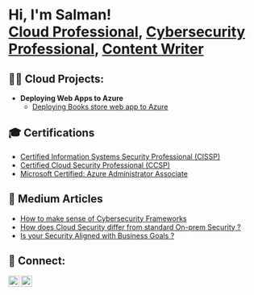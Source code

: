<h1>Hi, I'm Salman! <br/><a href="https://github.com/salman-cissp">Cloud Professional</a>, <a href="https://www.linkedin.com/in/salman-cissp/">Cybersecurity Professional</a>, <a href="https://www.medium.com/@salman-cissp">Content Writer</a></h1>

<h2>👨‍💻 Cloud Projects:</h2>

- <b>Deploying Web Apps to Azure</b>
  - [Deploying Books store web app to Azure](https://github.com/salman-cissp/-)

<h2>🎓 Certifications</h2>

- [Certified Information Systems Security Professional (CISSP)](https://www.credly.com/badges/66086275-8c86-4975-8655-70aa267c2d8a/public_url)
- [Certified Cloud Security Professional (CCSP)](https://www.credly.com/badges/a206ad8d-b820-4e09-aea6-53851e8b8295/public_url)
- [Microsoft Certified: Azure Administrator Associate](https://www.credly.com/badges/489834f1-cc20-4e81-9635-04b905ae460d/public_url)


<h2>📝 Medium Articles</h2>

- [How to make sense of Cybersecurity Frameworks](https://medium.com/@salman-cissp/how-to-make-sense-of-cybersecurity-frameworks-a5c84064ee0c)
- [How does Cloud Security differ from standard On-prem Security ?](https://medium.com/@salman-cissp/how-does-cloud-security-differ-from-standard-on-prem-security-6b0a573a3e3f)
- [Is your Security Aligned with Business Goals ?](https://medium.com/@salman-cissp/is-your-security-aligned-with-the-business-goals-7a960698d805)

<h2> 🤳 Connect:</h2>

[<img align="left" alt="Salman | Medium" width="22px" src="https://cdn.jsdelivr.net/npm/simple-icons@v3/icons/medium.svg" />][medium]
[<img align="left" alt="Salman | LinkedIn" width="22px" src="https://cdn.jsdelivr.net/npm/simple-icons@v3/icons/linkedin.svg" />][linkedin]


[medium]: https://www.medium.com/@salman-cissp
[linkedin]: https://linkedin.com/in/salman-cissp

